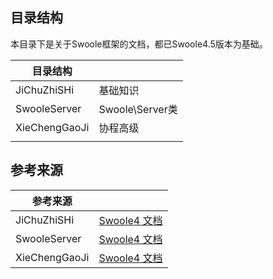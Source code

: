 ## 目录结构

本目录下是关于Swoole框架的文档，都已Swoole4.5版本为基础。

| 目录结构      |                 |
| ------------- | --------------- |
| JiChuZhiSHi   | 基础知识        |
| SwooleServer  | Swoole\Server类 |
| XieChengGaoJi | 协程高级        |
|               |                 |



## 参考来源

| 参考来源      |                                            |
| ------------- | ------------------------------------------ |
| JiChuZhiSHi   | [Swoole4 文档](https://wiki.swoole.com/#/) |
| SwooleServer  | [Swoole4 文档](https://wiki.swoole.com/#/) |
| XieChengGaoJi | [Swoole4 文档](https://wiki.swoole.com/#/) |

